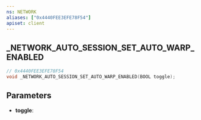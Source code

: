 ```yaml
---
ns: NETWORK
aliases: ["0x4440FEE3EFE78F54"]
apiset: client
---
```

## _NETWORK_AUTO_SESSION_SET_AUTO_WARP_ENABLED

```c
// 0x4440FEE3EFE78F54
void _NETWORK_AUTO_SESSION_SET_AUTO_WARP_ENABLED(BOOL toggle);
```


## Parameters
* **toggle**: